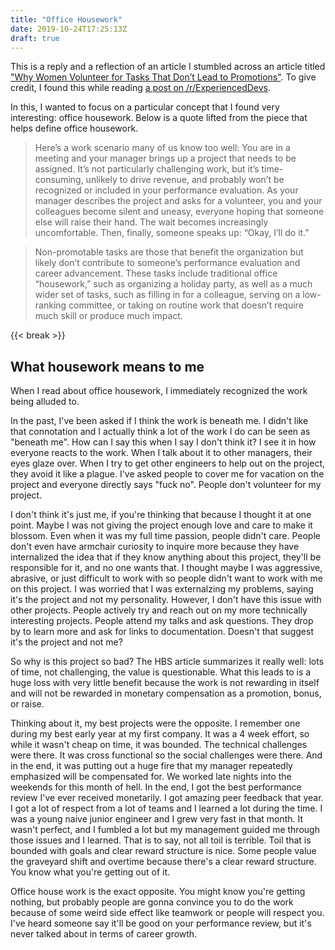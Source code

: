 ```yaml
---
title: "Office Housework"
date: 2019-10-24T17:25:13Z
draft: true
---
```


This is a reply and a reflection of an article I stumbled across an article titled ["Why Women Volunteer for Tasks That Don’t Lead to Promotions"](https://www.hbs.edu/faculty/Pages/item.aspx?num=10807).  To give credit, I found this while reading [a post on /r/ExperiencedDevs](https://www.reddit.com/r/ExperiencedDevs/comments/dagjzx/how_many_devs_here_are_women/f1t1d00/).

In this, I wanted to focus on a particular concept that I found very interesting: office housework.  Below is a quote lifted from the piece that helps define office housework.

> Here’s a work scenario many of us know too well: You are in a meeting and your manager brings up a project that needs to be assigned. It’s not particularly challenging work, but it’s time-consuming, unlikely to drive revenue, and probably won’t be recognized or included in your performance evaluation. As your manager describes the project and asks for a volunteer, you and your colleagues become silent and uneasy, everyone hoping that someone else will raise their hand. The wait becomes increasingly uncomfortable. Then, finally, someone speaks up: “Okay, I’ll do it.”

> Non-promotable tasks are those that benefit the organization but likely don’t contribute to someone’s performance evaluation and career advancement. These tasks include traditional office “housework,” such as organizing a holiday party, as well as a much wider set of tasks, such as filling in for a colleague, serving on a low-ranking committee, or taking on routine work that doesn’t require much skill or produce much impact.


{{< break >}}
## What housework means to me

When I read about office housework, I immediately recognized the work being alluded to.

In the past, I've been asked if I think the work is beneath me.  I didn't like that connotation and I actually think a lot of the work I do can be seen as "beneath me".  How can I say this when I say I don't think it?  I see it in how everyone reacts to the work.  When I talk about it to other managers, their eyes glaze over.  When I try to get other engineers to help out on the project, they avoid it like a plague.  I've asked people to cover me for vacation on the project and everyone directly says "fuck no".  People don't volunteer for my project.

I don't think it's just me, if you're thinking that because I thought it at one point.  Maybe I was not giving the project enough love and care to make it blossom.  Even when it was my full time passion, people didn't care.  People don't even have armchair curiosity to inquire more because they have internalized the idea that if they know anything about this project, they'll be responsible for it, and no one wants that.  I thought maybe I was aggressive, abrasive, or just difficult to work with so people didn't want to work with me on this project.  I was worried that I was externalzing my problems, saying it's the project and not my personality.  However, I don't have this issue with other projects.  People actively try and reach out on my more technically interesting projects.  People attend my talks and ask questions.  They drop by to learn more and ask for links to documentation.  Doesn't that suggest it's the project and not me?

So why is this project so bad?  The HBS article summarizes it really well: lots of time, not challenging, the value is questionable.  What this leads to is a huge loss with very little benefit because the work is not rewarding in itself and will not be rewarded in monetary compensation as a promotion, bonus, or raise.

Thinking about it, my best projects were the opposite.  I remember one during my best early year at my first company.  It was a 4 week effort, so while it wasn't cheap on time, it was bounded.  The technical challenges were there.  It was cross functional so the social challenges were there.  And in the end, it was putting out a huge fire that my manager repeatedly emphasized will be compensated for.  We worked late nights into the weekends for this month of hell.  In the end, I got the best performance review I've ever received monetarily.  I got amazing peer feedback that year.  I got a lot of respect from a lot of teams and I learned a lot during the time.  I was a young naive junior engineer and I grew very fast in that month.  It wasn't perfect, and I fumbled a lot but my management guided me through those issues and I learned.  That is to say, not all toil is terrible.  Toil that is bounded with goals and clear reward structure is nice.  Some people value the graveyard shift and overtime because there's a clear reward structure.  You know what you're getting out of it.

Office house work is the exact opposite.  You might know you're getting nothing, but probably people are gonna convince you to do the work because of some weird side effect like teamwork or people will respect you.  I've heard someone say it'll be good on your performance review, but it's never talked about in terms of career growth.

